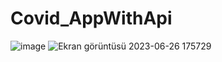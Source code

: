 # Covid_AppWithApi
![image](https://github.com/balkayunus7/Covid_AppWithApi/assets/98759759/7b716267-8a0a-435a-93fa-380b3aa2c719)
![Ekran görüntüsü 2023-06-26 175729](https://github.com/balkayunus7/Covid_AppWithApi/assets/98759759/8fb6f4db-a9cb-49c8-8df4-6a000c4cb98f)
